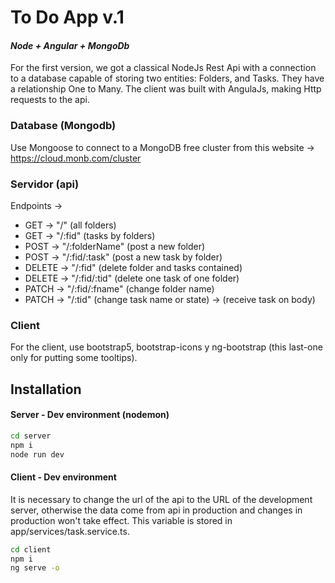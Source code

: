 # To Do App v.1
#### _Node + Angular + MongoDb_
For the first version, we got a classical NodeJs Rest Api with a connection to a database capable of storing two entities: Folders, and Tasks. They have a relationship One to Many.
The client was built with AngulaJs, making Http requests to the api.


### Database (Mongodb)
Use Mongoose to connect to a MongoDB free cluster from this website -> https://cloud.monb.com/cluster

### Servidor (api)
Endpoints ->
- GET -> "/"
    (all folders)
- GET -> "/:fid"
    (tasks by folders)
- POST -> "/:folderName"
    (post a new folder)
- POST -> "/:fid/:task"
    (post a new task by folder)
- DELETE -> "/:fid"
    (delete folder and tasks contained)
- DELETE -> "/:fid/:tid"
    (delete one task of one folder)
- PATCH -> "/:fid/:fname"
    (change folder name)
- PATCH -> "/:tid"
    (change task name or state) -> (receive task on body)

### Client
For the client, use bootstrap5, bootstrap-icons y ng-bootstrap (this last-one only for putting some tooltips).

## Installation
#### Server - Dev environment (nodemon)

```sh
cd server
npm i
node run dev
```
#### Client - Dev environment
It is necessary to change the url of the api to the URL of the development server, otherwise the data come from api in production and changes in production won't take effect.
This variable is stored in app/services/task.service.ts.
```sh
cd client
npm i
ng serve -o
```
